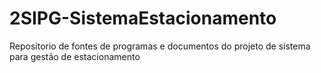 # 2SIPG-SistemaEstacionamento
Repositorio de fontes de programas e documentos do projeto de sistema para gestão de estacionamento
